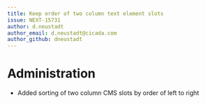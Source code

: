 ```yaml
---
title: Keep order of two column text element slots
issue: NEXT-15731
author: d.neustadt
author_email: d.neustadt@cicada.com 
author_github: dneustadt
---
```

# Administration
* Added sorting of two column CMS slots by order of left to right
